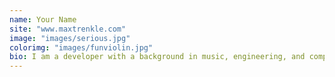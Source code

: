 ```yaml
---
name: Your Name
site: "www.maxtrenkle.com"
image: "images/serious.jpg"
colorimg: "images/funviolin.jpg"
bio: I am a developer with a background in music, engineering, and computer science.  I enjoy working on a great team to make great stuff, and I have fallen in love with Nashville's warm and welcoming tech community. I can't be more excited to start my career right here in Nashville, TN.
---
```

